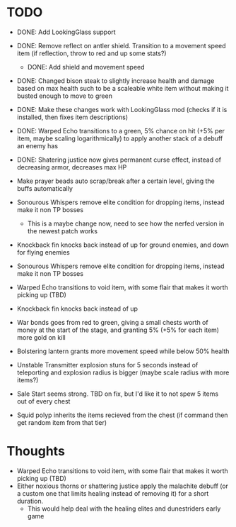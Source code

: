 # TODO

- DONE: Add LookingGlass support

- DONE: Remove reflect on antler shield. Transition to a movement speed item (if reflection, throw to red and up some stats?)
  - DONE: Add shield and movement speed
- DONE: Changed bison steak to slightly increase health and damage based on max health such to be a scaleable white item without making it busted enough to move to green
- DONE: Make these changes work with LookingGlass mod (checks if it is installed, then fixes item descriptions)
- DONE: Warped Echo transitions to a green, 5% chance on hit (+5% per item, maybe scaling logarithmically) to apply another stack of a debuff an enemy has
- DONE: Shatering justice now gives permanent curse effect, instead of decreasing armor, decreases max HP
- Make prayer beads auto scrap/break after a certain level, giving the buffs automatically
- Sonourous Whispers remove elite condition for dropping items, instead make it non TP bosses
  - This is a maybe change now, need to see how the nerfed version in the newest patch works
- Knockback fin knocks back instead of up for ground enemies, and down for flying enemies
- Sonourous Whispers remove elite condition for dropping items, instead make it non TP bosses
- Warped Echo transitions to void item, with some flair that makes it worth picking up (TBD)
- Knockback fin knocks back instead of up
- War bonds goes from red to green, giving a small chests worth of money at the start of the stage, and granting 5% (+5% for each item) more gold on kill
- Bolstering lantern grants more movement speed while below 50% health
- Unstable Transmitter explosion stuns for 5 seconds instead of teleporting and explosion radius is bigger (maybe scale radius with more items?)
- Sale Start seems strong. TBD on fix, but I'd like it to not spew 5 items out of every chest
- Squid polyp inherits the items recieved from the chest (if command then get random item from that tier)

# Thoughts

- Warped Echo transitions to void item, with some flair that makes it worth picking up (TBD)
- Either noxious thorns or shattering justice apply the malachite debuff (or a custom one that limits healing instead of removing it) for a short duration.
  - This would help deal with the healing elites and dunestriders early game
